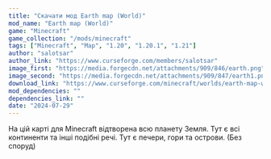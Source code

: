 ```yaml
---
title: "Скачати мод Earth map (World)"
mod_name: "Earth map (World)"
game: "Minecraft"
game_collection: "/mods/minecraft"
tags: ["Minecraft", "Map", "1.20", "1.20.1", "1.21"]
author: "salotsar"
author_link: "https://www.curseforge.com/members/salotsar"
image_first: "https://media.forgecdn.net/attachments/909/846/earth.png"
image_second: "https://media.forgecdn.net/attachments/909/847/earth1.png"
download_link: "https://www.curseforge.com/minecraft/worlds/earth-map-world/files/all?page=1&amp;pageSize=20"
mod_dependencies: ""
dependencies_link: ""
date: "2024-07-29"
---
```


На цій карті для Minecraft відтворена всю планету Земля. Тут є всі континенти та інші подібні речі. Тут є печери, гори та острови. (Без споруд)

